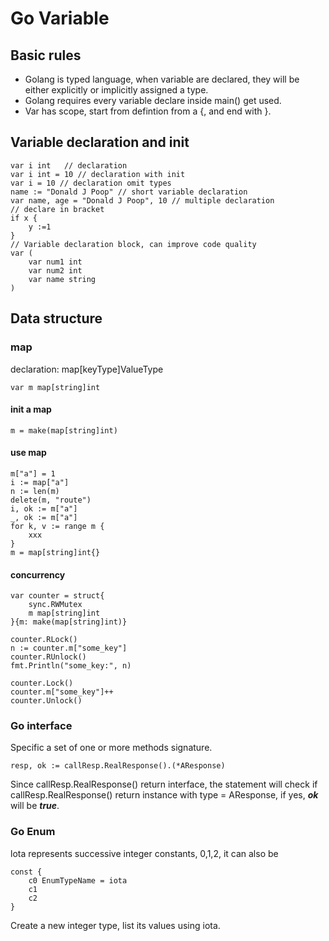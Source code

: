 # Go Variable

## Basic rules

- Golang is typed language, when variable are declared, they will be either explicitly or implicitly assigned a type.
- Golang requires every variable declare inside main() get used.
- Var has scope, start from defintion from a {, and end with }.

## Variable declaration and init

```
var i int   // declaration
var i int = 10 // declaration with init
var i = 10 // declaration omit types
name := "Donald J Poop" // short variable declaration
var name, age = "Donald J Poop", 10 // multiple declaration
// declare in bracket
if x {
    y :=1
}
// Variable declaration block, can improve code quality
var (
    var num1 int
    var num2 int
    var name string
)
```

## Data structure

### map

declaration: 
map[keyType]ValueType

`var m map[string]int`

#### init a map

`m = make(map[string]int)`

#### use map

```
m["a"] = 1
i := map["a"]
n := len(m)
delete(m, "route")
i, ok := m["a"]
_, ok := m["a"]
for k, v := range m {
    xxx
}
m = map[string]int{}
```

#### concurrency

    var counter = struct{
        sync.RWMutex
        m map[string]int
    }{m: make(map[string]int)}

    counter.RLock()
    n := counter.m["some_key"]
    counter.RUnlock()
    fmt.Println("some_key:", n)

    counter.Lock()
    counter.m["some_key"]++
    counter.Unlock()   

### Go interface

Specific a set of one or more methods signature.

```
resp, ok := callResp.RealResponse().(*AResponse)
```

Since callResp.RealResponse() return interface, the statement will check if callResp.RealResponse() return instance with type = AResponse, if yes, ***ok*** will be ***true***.

### Go Enum

lota represents successive integer constants, 0,1,2, it can also be 

```
const {
    c0 EnumTypeName = iota
    c1
    c2
}
```

Create a new integer type, list its values using iota.